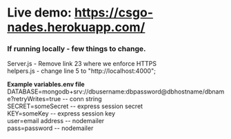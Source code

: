 # **Live demo:** https://csgo-nades.herokuapp.com/


### If running locally - few things to change.

Server.js - Remove link 23 where we enforce HTTPS
<br>
helpers.js - change line 5 to "http://localhost:4000";

**Example variables.env file**
<br>
DATABASE=mongodb+srv://dbusername:dbpassword@dbhostname/dbname?retryWrites=true -- conn string
<br>
SECRET=someSecret -- express session secret
<br>
KEY=someKey -- express session key
<br>
user=email address -- nodemailer
<br>
pass=password -- nodemailer
